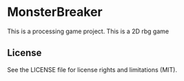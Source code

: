 # MonsterBreaker
This is a processing game project. This is a 2D rbg game 

## License
See the LICENSE file for license rights and limitations (MIT).
